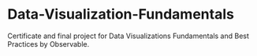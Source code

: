 # Data-Visualization-Fundamentals
Certificate and final project for Data Visualizations Fundamentals and Best Practices by Observable.
